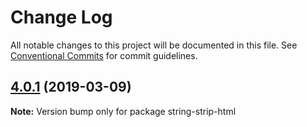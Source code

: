 # Change Log

All notable changes to this project will be documented in this file.
See [Conventional Commits](https://conventionalcommits.org) for commit guidelines.

## [4.0.1](https://gitlab.com/codsen/codsen/compare/string-strip-html@4.0.0...string-strip-html@4.0.1) (2019-03-09)

**Note:** Version bump only for package string-strip-html
